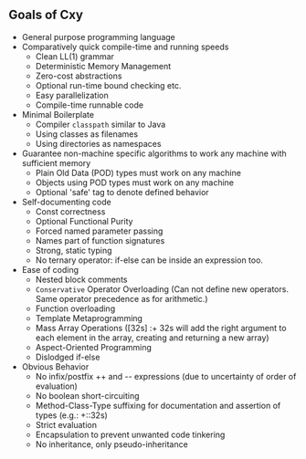## Goals of Cxy ##
* General purpose programming language
* Comparatively quick compile-time and running speeds
  * Clean LL(1) grammar
  * Deterministic Memory Management
  * Zero-cost abstractions
  * Optional run-time bound checking etc.
  * Easy parallelization
  * Compile-time runnable code
* Minimal Boilerplate
  * Compiler `classpath` similar to Java
  * Using classes as filenames
  * Using directories as namespaces
* Guarantee non-machine specific algorithms to work any machine with sufficient memory
  * Plain Old Data (POD) types must work on any machine
  * Objects using POD types must work on any machine
  * Optional 'safe' tag to denote defined behavior
* Self-documenting code
  * Const correctness
  * Optional Functional Purity
  * Forced named parameter passing
  * Names part of function signatures
  * Strong, static typing
  * No ternary operator: if-else can be inside an expression too.
* Ease of coding
  * Nested block comments
  * `Conservative` Operator Overloading (Can not define new operators. Same operator precedence as for arithmetic.)
  * Function overloading
  * Template Metaprogramming
  * Mass Array Operations ([32s] :+ 32s will add the right argument to each element in the array, creating and returning a new array)
  * Aspect-Oriented Programming
  * Dislodged if-else
* Obvious Behavior
  * No infix/postfix ++ and -- expressions (due to uncertainty of order of evaluation)
  * No boolean short-circuiting
  * Method-Class-Type suffixing for documentation and assertion of types (e.g.: +::32s)
  * Strict evaluation
  * Encapsulation to prevent unwanted code tinkering
  * No inheritance, only pseudo-inheritance